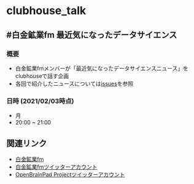# clubhouse_talk


## #白金鉱業fm 最近気になったデータサイエンス

### 概要

- 白金鉱業fmメンバーが「最近気になったデータサイエンスニュース」をclubhouseで話す企画
- 各回で紹介したニュースについては[issues](https://github.com/shirokane-kougyou/clubhouse_talk/issues)を参照


### 日時 (2021/02/03時点)
- 月
- 20:00 ~ 21:00


## 関連リンク
- [白金鉱業fm](https://shirokane-kougyou.fm/)
- [白金鉱業fmツイッターアカウント](https://twitter.com/shirokane_fm)
- [OpenBrainPad Projectツイッターアカウント](https://twitter.com/Open_BrainPad)

